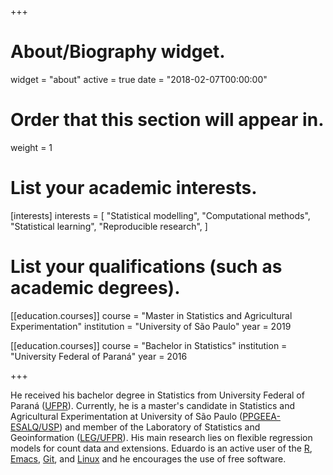 +++
# About/Biography widget.
widget = "about"
active = true
date = "2018-02-07T00:00:00"

# Order that this section will appear in.
weight = 1

# List your academic interests.
[interests]
  interests = [
    "Statistical modelling",
    "Computational methods",
    "Statistical learning",
    "Reproducible research",
  ]

# List your qualifications (such as academic degrees).
[[education.courses]]
  course = "Master in Statistics and Agricultural Experimentation"
  institution = "University of São Paulo"
  year = 2019

[[education.courses]]
  course = "Bachelor in Statistics"
  institution = "University Federal of Paraná"
  year = 2016

+++

He received his bachelor degree in Statistics from University Federal of
Paraná ([UFPR][ufpr]). Currently, he is a master's candidate in
Statistics and Agricultural Experimentation at University of São Paulo
([PPGEEA-ESALQ/USP][ppgeea]) and member of the Laboratory of Statistics
and Geoinformation ([LEG/UFPR][leg]). His main research lies on flexible
regression models for count data and extensions. Eduardo is an active
user of the [R][rsoft], [Emacs][emacs], [Git][git], and [Linux][linux]
and he encourages the use of free software.

[ufpr]: http://www.ufpr.br/portalufpr/
[ppgeea]: http://www.esalq.usp.br/pg/programas/estatistica/
[leg]: http://www.leg.ufpr.br/doku.php
[rsoft]: https://www.r-project.org/
[emacs]: https://www.gnu.org/software/emacs/
[git]: https://git-scm.com/
[linux]: https://github.com/torvalds/linux
